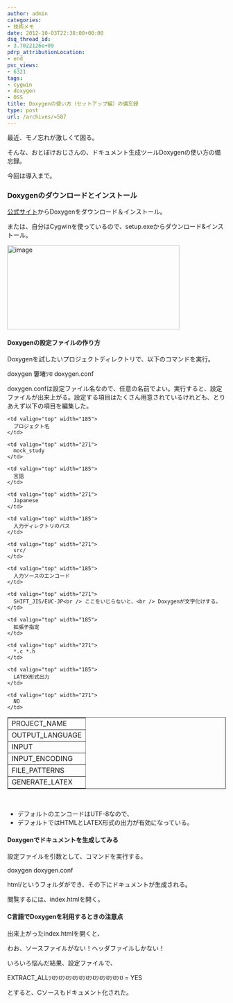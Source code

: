```yaml
---
author: admin
categories:
- 技術メモ
date: 2012-10-03T22:38:00+00:00
dsq_thread_id:
- 3.7022126e+09
pdrp_attributionLocation:
- end
pvc_views:
- 6321
tags:
- cygwin
- doxygen
- OSS
title: Doxygenの使い方（セットアップ編）の備忘録
type: post
url: /archives/=587
---
```


最近、モノ忘れが激しくて困る。
  
そんな、おとぼけおじさんの、ドキュメント生成ツールDoxygenの使い方の備忘録。
  
今回は導入まで。

### Doxygenのダウンロードとインストール

[公式サイト][1]からDoxygenをダウンロード＆インストール。

または、自分はCygwinを使っているので、setup.exeからダウンロード&インストール。
  
[<img style="background-image: none; padding-left: 0px; padding-right: 0px; display: inline; padding-top: 0px; border-width: 0px;" title="image" src="http://hmi-me.ciao.jp/wordpress/wp-content/uploads/image_thumb34.png" alt="image" width="397" height="194" border="0" />][2]

#### Doxygenの設定ファイルの作り方

Doxygenを試したいプロジェクトディレクトリで、以下のコマンドを実行。

doxygen 窶堵ﾂꀀ doxygen.conf

doxygen.confは設定ファイル名なので、任意の名前でよい。実行すると、設定ファイルが出来上がる。設定する項目はたくさん用意されているけれども、とりあえず以下の項目を編集した。

<table width="591" border="1" cellspacing="0" cellpadding="2">
  <tr>
    <td valign="top" width="133">
      PROJECT_NAME
    </td>
    
    <td valign="top" width="185">
      プロジェクト名
    </td>
    
    <td valign="top" width="271">
      mock_study
    </td>
  </tr>
  
  <tr>
    <td valign="top" width="133">
      OUTPUT_LANGUAGE
    </td>
    
    <td valign="top" width="185">
      言語
    </td>
    
    <td valign="top" width="271">
      Japanese
    </td>
  </tr>
  
  <tr>
    <td valign="top" width="133">
      INPUT
    </td>
    
    <td valign="top" width="185">
      入力ディレクトリのパス
    </td>
    
    <td valign="top" width="271">
      src/
    </td>
  </tr>
  
  <tr>
    <td valign="top" width="133">
      INPUT_ENCODING
    </td>
    
    <td valign="top" width="185">
      入力ソースのエンコード
    </td>
    
    <td valign="top" width="271">
      SHIFT_JIS/EUC-JP<br /> ここをいじらないと、<br /> Doxygenが文字化けする。
    </td>
  </tr>
  
  <tr>
    <td valign="top" width="133">
      FILE_PATTERNS
    </td>
    
    <td valign="top" width="185">
      拡張子指定
    </td>
    
    <td valign="top" width="271">
      *.c *.h
    </td>
  </tr>
  
  <tr>
    <td valign="top" width="133">
      GENERATE_LATEX
    </td>
    
    <td valign="top" width="185">
      LATEX形式出力
    </td>
    
    <td valign="top" width="271">
      NO
    </td>
  </tr>
</table>

&nbsp;

  * デフォルトのエンコードはUTF-8なので、
  * デフォルトではHTMLとLATEX形式の出力が有効になっている。

#### Doxygenでドキュメントを生成してみる

設定ファイルを引数として、コマンドを実行する。

doxygen doxygen.conf

html/というフォルダができ、その下にドキュメントが生成される。
  
閲覧するには、index.htmlを開く。

#### C言語でDoxygenを利用するときの注意点

出来上がったindex.htmlを開くと、
  
わお、ソースファイルがない！ヘッダファイルしかない！

いろいろ悩んだ結果、設定ファイルで、

EXTRACT_ALLﾂꀀﾂꀀﾂꀀﾂꀀﾂꀀﾂꀀﾂꀀﾂꀀﾂꀀﾂꀀﾂꀀ = YES

とすると、Cソースもドキュメント化された。

<div id="fastlookup_top">
</div>

 [1]: http://www.doxygen.jp/
 [2]: http://hmi-me.ciao.jp/wordpress/wp-content/uploads/image34.png